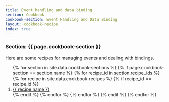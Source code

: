 ```yaml
---
title: Event handling and data binding
section: Cookbook
cookbook-section: Event Handling and Data Binding
layout: cookbook-recipe
index: true
---
```

### <span class="section-label">Section:</span> {{ page.cookbook-section }}

Here are some recipes for managing events and dealing with bindings.

<ol>
{% for section in site.data.cookbook-sections %}
  {% if page.cookbook-section == section.name %}
    {% for recipe_id in section.recipe_ids %}
      {% for recipe in site.data.cookbook-recipes %}
        {% if recipe_id == recipe.id %}
          <li><a href="{{ site.github.url }}/recipes/{{section.section-path}}/{{ recipe.recipe-file }}.html">{{ recipe.name }}</a></li>
        {% endif %}
      {% endfor %}
    {% endfor %}
  {% endif %}
{% endfor %}
</ol>
